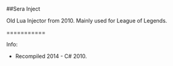 ##Sera Inject

Old Lua Injector from 2010. Mainly used for League of Legends.

===========

Info:
  * Recompiled 2014 - C# 2010. 

